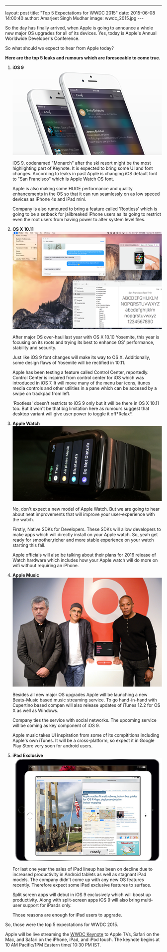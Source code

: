 ---
layout: post
title:  "Top 5 Expectations for WWDC 2015"
date:   2015-06-08 14:00:40
author: Amarjeet Singh Mudhar
image: wwdc_2015.jpg
---<!-- 
<img src="/assets/blog-img/wwdc_2015.jpg"> -->
<p class="intro"><span class="dropcap">S</span>o the day has finally arrived, when Apple is going to announce a whole new major OS upgrades for all of its devices. Yes, today is Apple's Annual Worldwide Developer's Conference.</p>

So what should we expect to hear from Apple today?
<p style="font-weight: bold;">Here are the top 5 leaks and rumours which are foreseeable to come true.<p>

<ol>
  <li><span style="font-weight: bold;">iOS 9</span><img src="/assets/blog-img/spotlight.png"><p>iOS 9, codenamed "Monarch" after the ski resort might be the most highlighting part of Keynote. It is expected to bring some UI and font changes. According to leaks in past Apple is changing iOS default font to "San Francisco" which is Apple Watch OS font.</p><p>Apple is also making some HUGE performance and quality enhancements in the OS so that it can run seamlessly on as low speced devices as iPhone 4s and iPad mini.</p><p>Company is also rumoured to bring a feature called 'Rootless' which is going to be a setback for jailbreaked iPhone users as its going to restrict even the root users from having power to alter system level files.</p></li>

  <li><span style="font-weight: bold;">OS X 10.11</span><img src="/assets/blog-img/osx10-11.png"><p>After major OS over-haul last year with OS X 10.10 Yosemite, this year is focusing on its roots and trying its best to enhance OS' performance, stability and security.</p><p>Just like iOS 9 font changes will make its way to OS X. Additionally, some design flaws of Yosemite will be rectified in 10.11. </p><p>Apple has been testing a feature called Control Center, reportedly. Control Center is inspired from control center for iOS which was introduced in iOS 7. It will move many of the menu bar icons, itunes media controls and other utilities in a pane which can be accesed by a swipe on trackpad from left.</p><p>'Rootless' doesn't restricts to iOS 9 only but it will be there in OS X 10.11 too. But it won't be that big limitation here as rumours suggest that desktop variant will give user power to toggle it off*Relax*.</p></li>

  <li><span style="font-weight: bold;">Apple Watch</span><img src="/assets/blog-img/applewatchstainlesssteelblack.jpg"><p>No, don't expect a new model of Apple Watch. But we are going to hear about neat improvements that will improve your user-experience with the watch.</p><p>Firstly, Native SDKs for Developers. These SDKs will allow developers to make apps which will directly install on your Apple watch. So, yeah get ready for smoother,richer and more stable experience on your watch starting this fall.</p><p>Apple officials will also be talking about their plans for 2016 release of Watch hardware which includes how your Apple watch will do more on wifi without requiring an iPhone.</p></li>

  <li><span style="font-weight: bold;">Apple Music</span><img src="/assets/blog-img/cuebeats.png"><p>Besides all new major OS upgrades Apple will be launching a new Beats-Music based music streaming service. To go hand-in-hand with Cupertino based compan will also release updates of iTunes 12.2 for OS X as well as Windows.</p><p>Company ties the service with social networks. The upcoming service will be coming as key component of iOS 9.</p><p>Apple music takes UI inspiration from some of its compititions including Apple's own iTunes. It will be a cross-platform, so expect it in Google Play Store very soon for android users.</p></li>

  <li><span style="font-weight: bold;">iPad Exclusive</span><img src="/assets/blog-img/ipadprosplitx.jpg"><p>For last one year the sales of iPad lineup has been on decline due to increased productivity in Android tablets as well as stagnant iPad models. The company didn't come up with any new OS features recently. Therefore expect some iPad exclusive features to surface. </p><p>Split screen apps will debut in iOS 9 exclusively which will boost up productivity. Along with split-screen apps iOS 9 will also bring multi-user support for iPasds only.</p><p>Those reasons are enough for iPad users to upgrade.</p></li>

</ol>

So, those were the top 5 expectations for WWDC 2015.

 Apple will be live streaming the <a href="apple.com">WWDC Keynote</a> to Apple TVs, Safari on the Mac, and Safari on the iPhone, iPad, and iPod touch. The keynote begins at 10 AM Pacific/1PM Eastern time/ 10:30 PM IST.